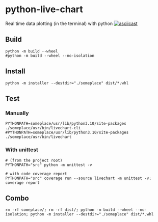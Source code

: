 # python-live-chart
Real time data plotting (in the terminal) with python
[![asciicast](https://asciinema.org/a/327214.svg)](https://asciinema.org/a/327214)

## Build
```
python -m build --wheel
#python -m build --wheel --no-isolation
```

## Install
```
python -m installer --destdir="./someplace" dist/*.whl
```

## Test
### Manually
```
PYTHONPATH=someplace/usr/lib/python3.10/site-packages ./someplace/usr/bin/livechart-cli
#PYTHONPATH=someplace/usr/lib/python3.10/site-packages ./someplace/usr/bin/livechart
```
### With unittest
```
# (from the project root)
PYTHONPATH="src" python -m unittest -v

# with code coverage report
PYTHONPATH="src" coverage run --source livechart -m unittest -v; coverage report
```
## Combo
```
rm -rf someplace/; rm -rf dist/; python -m build --wheel --no-isolation; python -m installer --destdir="./someplace" dist/*.whl
```
